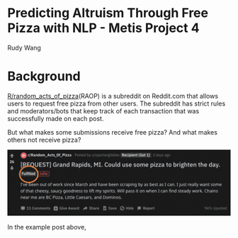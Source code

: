 # Predicting Altruism Through Free Pizza with NLP - Metis Project 4
Rudy Wang

# Background

[R/random_acts_of_pizza](https://www.reddit.com/r/Random_Acts_Of_Pizza/)(RAOP) is a subreddit on Reddit.com that allows users to request free pizza from other users. The subreddit has strict rules and moderators/bots that keep track of each transaction that was successfully made on each post. 

But what makes some submissions receive free pizza? And what makes others not receive pizza? 

![Example of a RAOP Submission](example_post.png)

In the example post above, 
